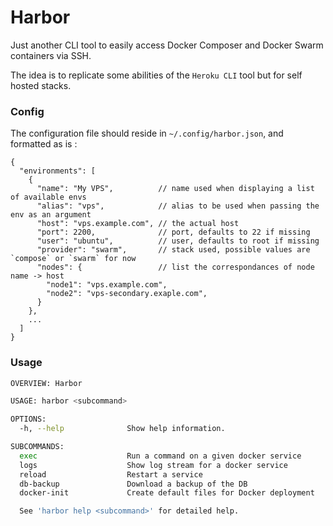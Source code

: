 # Harbor

Just another CLI tool to easily access Docker Composer and Docker Swarm containers via SSH.

The idea is to replicate some abilities of the `Heroku CLI` tool but for self hosted stacks.

### Config

The configuration file should reside in `~/.config/harbor.json`, and formatted as is : 

```json5
{
  "environments": [
    {
      "name": "My VPS",          // name used when displaying a list of available envs
      "alias": "vps",            // alias to be used when passing the env as an argument
      "host": "vps.example.com", // the actual host
      "port": 2200,              // port, defaults to 22 if missing
      "user": "ubuntu",          // user, defaults to root if missing 
      "provider": "swarm",       // stack used, possible values are `compose` or `swarm` for now
      "nodes": {                 // list the correspondances of node name -> host
        "node1": "vps.example.com",
        "node2": "vps-secondary.exaple.com",
      }
    },
    ...
  ]
}
```

### Usage

```bash
OVERVIEW: Harbor

USAGE: harbor <subcommand>

OPTIONS:
  -h, --help              Show help information.

SUBCOMMANDS:
  exec                    Run a command on a given docker service
  logs                    Show log stream for a docker service
  reload                  Restart a service
  db-backup               Download a backup of the DB
  docker-init             Create default files for Docker deployment

  See 'harbor help <subcommand>' for detailed help.
```
